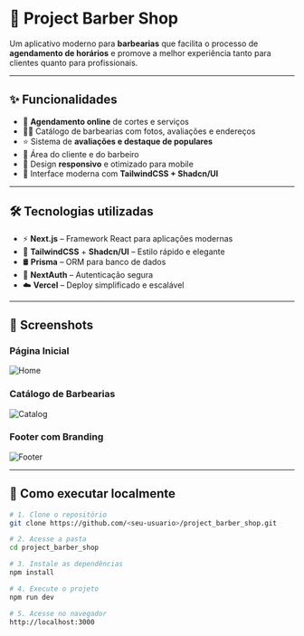 # 💈 Project Barber Shop

Um aplicativo moderno para **barbearias** que facilita o processo de **agendamento de horários** e promove a melhor experiência tanto para clientes quanto para profissionais.

---

## ✨ Funcionalidades

- 📅 **Agendamento online** de cortes e serviços
- 💇‍♂️ Catálogo de barbearias com fotos, avaliações e endereços
- ⭐ Sistema de **avaliações e destaque de populares**
- 👤 Área do cliente e do barbeiro
- 📱 Design **responsivo** e otimizado para mobile
- 🎨 Interface moderna com **TailwindCSS + Shadcn/UI**

---

## 🛠️ Tecnologias utilizadas

- ⚡ **Next.js** – Framework React para aplicações modernas
- 🎨 **TailwindCSS** + **Shadcn/UI** – Estilo rápido e elegante
- 🛢️ **Prisma** – ORM para banco de dados
- 🔐 **NextAuth** – Autenticação segura
- ☁️ **Vercel** – Deploy simplificado e escalável

---

## 📸 Screenshots

### Página Inicial

![Home](./docs/screenshot-home.png)

### Catálogo de Barbearias

![Catalog](./docs/screenshot-catalog.png)

### Footer com Branding

![Footer](./docs/screenshot-footer.png)

---

## 🚀 Como executar localmente

```bash
# 1. Clone o repositório
git clone https://github.com/<seu-usuario>/project_barber_shop.git

# 2. Acesse a pasta
cd project_barber_shop

# 3. Instale as dependências
npm install

# 4. Execute o projeto
npm run dev

# 5. Acesse no navegador
http://localhost:3000
```
